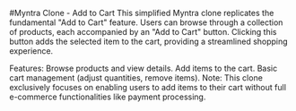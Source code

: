 #Myntra Clone - Add to Cart
This simplified Myntra clone replicates the fundamental "Add to Cart" feature.
Users can browse through a collection of products, each accompanied by an "Add to Cart" button.
Clicking this button adds the selected item to the cart, providing a streamlined shopping experience.

Features:
Browse products and view details.
Add items to the cart.
Basic cart management (adjust quantities, remove items).
Note: This clone exclusively focuses on enabling users to add items to their cart without full e-commerce functionalities like payment processing.
